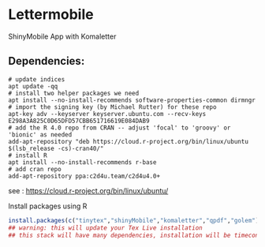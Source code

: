 # Lettermobile
ShinyMobile App with Komaletter

## Dependencies:

```bash: as root
# update indices
apt update -qq
# install two helper packages we need
apt install --no-install-recommends software-properties-common dirmngr
# import the signing key (by Michael Rutter) for these repo
apt-key adv --keyserver keyserver.ubuntu.com --recv-keys E298A3A825C0D65DFD57CBB651716619E084DAB9
# add the R 4.0 repo from CRAN -- adjust 'focal' to 'groovy' or 'bionic' as needed
add-apt-repository "deb https://cloud.r-project.org/bin/linux/ubuntu $(lsb_release -cs)-cran40/"
# install R
apt install --no-install-recommends r-base
# add cran repo
add-apt-repository ppa:c2d4u.team/c2d4u4.0+
```

see :
https://cloud.r-project.org/bin/linux/ubuntu/

Install packages using R 

``` r
install.packages(c("tinytex","shinyMobile","komaletter","qpdf","golem"))
## warning: this will update your Tex Live installation
## this stack will have many dependencies, installation will be timeconsuming.
```

